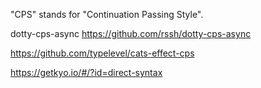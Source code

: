 "CPS" stands for "Continuation Passing Style".


dotty-cps-async
https://github.com/rssh/dotty-cps-async


https://github.com/typelevel/cats-effect-cps

https://getkyo.io/#/?id=direct-syntax

